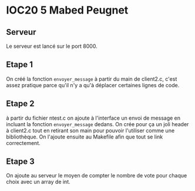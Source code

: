 # IOC20 5 Mabed Peugnet

## Serveur

Le serveur est lancé sur le port 8000.

## Etape 1

On créé la fonction `envoyer_message` à partir du main de client2.c, c'est assez pratique parce qu'il n'y a qu'à déplacer certaines lignes de code.

## Etape 2

à partir du fichier ntest.c on ajoute à l'interface un envoi de message en incluant la fonction `envoyer_message` dedans.
On crée  pour ça un joli header à client2.c tout en retirant son main pour pouvoir l'utiliser comme une bibliothèque.
On l'ajoute ensuite au Makefile afin que tout se link correctement.

## Etape 3

On ajoute au serveur le moyen de compter le nombre de vote pour chaque choix avec un array de int.
